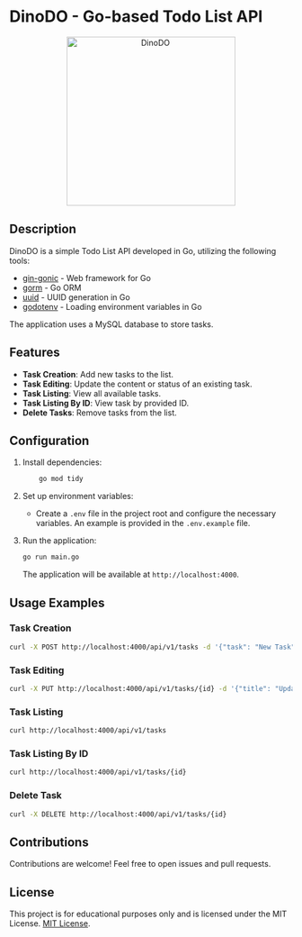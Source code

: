 # DinoDO - Go-based Todo List API

<p align="center">
<img src="https://i.imgur.com/FHyvrxG.png" alt="DinoDO" style="height: 300px;"/>
</p>

## Description

DinoDO is a simple Todo List API developed in Go, utilizing the following tools:

- [gin-gonic](https://github.com/gin-gonic/gin) - Web framework for Go
- [gorm](https://gorm.io/) - Go ORM
- [uuid](https://github.com/google/uuid) - UUID generation in Go
- [godotenv](https://github.com/joho/godotenv) - Loading environment variables in Go

The application uses a MySQL database to store tasks.

## Features

- **Task Creation**: Add new tasks to the list.
- **Task Editing**: Update the content or status of an existing task.
- **Task Listing**: View all available tasks.
- **Task Listing By ID**: View task by provided ID.
- **Delete Tasks**: Remove tasks from the list.

## Configuration

1. Install dependencies:

    ```bash
        go mod tidy
    ```

2. Set up environment variables:

   - Create a `.env` file in the project root and configure the necessary variables. An example is provided in the `.env.example` file.

3. Run the application:

    ```bash
    go run main.go
    ```

   The application will be available at `http://localhost:4000`.

## Usage Examples

### Task Creation

```bash
curl -X POST http://localhost:4000/api/v1/tasks -d '{"task": "New Task", "finished":false}'
```

### Task Editing

```bash
curl -X PUT http://localhost:4000/api/v1/tasks/{id} -d '{"title": "Updated Task", "finished": true}'
```

### Task Listing

```bash
curl http://localhost:4000/api/v1/tasks
```


### Task Listing By ID

```bash
curl http://localhost:4000/api/v1/tasks/{id}
```

### Delete Task

```bash
curl -X DELETE http://localhost:4000/api/v1/tasks/{id}
```

## Contributions

Contributions are welcome! Feel free to open issues and pull requests.

## License

This project is for educational purposes only and is licensed under the MIT License.
[MIT License](LICENSE).